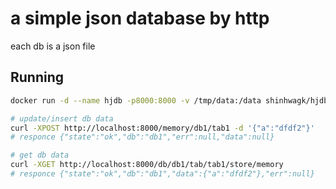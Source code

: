 # a simple json database by http

each db is a json file

## Running

```sh
docker run -d --name hjdb -p8000:8000 -v /tmp/data:/data shinhwagk/hjdb:latest

# update/insert db data
curl -XPOST http://localhost:8000/memory/db1/tab1 -d '{"a":"dfdf2"}'
# responce {"state":"ok","db":"db1","err":null,"data":null}

# get db data
curl -XGET http://localhost:8000/db/db1/tab/tab1/store/memory
# responce {"state":"ok","db":"db1","data":{"a":"dfdf2"},"err":null}
```

